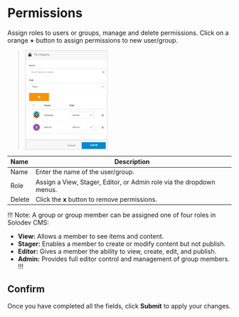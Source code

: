 # Permissions

Assign roles to users or groups, manage and delete permissions. Click on a orange **+** button to assign permissions to new user/group.



><img src="../../../images/permissions2.jpg" alt="permissions2" style="width: 40%; display: block"></a>



**Name** | **Description** 
:--- | ---
Name | Enter the name of the user/group.
Role | Assign a View, Stager, Editor, or Admin role via the dropdown menus.
Delete | Click the **x** button to remove permissions.

!!! Note:
A group or group member can be assigned one of four roles in Solodev CMS:

- **View:** Allows a member to see items and content. 
- **Stager:** Enables a member to create or modify content but not publish.
- **Editor:** Gives a member the ability to view, create, edit, and publish.
- **Admin:** Provides full editor control and management of group members.
!!!



## Confirm

Once you have completed all the fields, click **Submit** to apply your changes.



